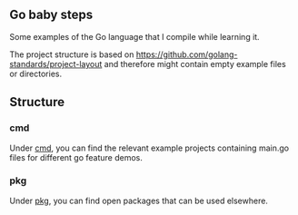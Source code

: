 ## Go baby steps

Some examples of the Go language that I compile while learning it. 

The project structure is based on https://github.com/golang-standards/project-layout and therefore might
contain empty example files or directories.

## Structure

### cmd

Under [cmd](cmd), you can find the relevant example projects containing main.go files for different go feature demos.

### pkg

Under [pkg](pkg), you can find open packages that can be used elsewhere.